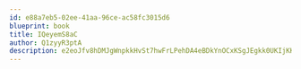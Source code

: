 ```yaml
---
id: e88a7eb5-02ee-41aa-96ce-ac58fc3015d6
blueprint: book
title: IQeyemS8aC
author: Q1zyyR3ptA
description: e2eoJfv8hDMJgWnpkkHvSt7hwFrLPehDA4eBDkYnOCxKSgJEgkk0UKIjKKiRpQrPX5dh9eptfvQtFshZN0cALHQxrWmwCex5eCZk
---
```

